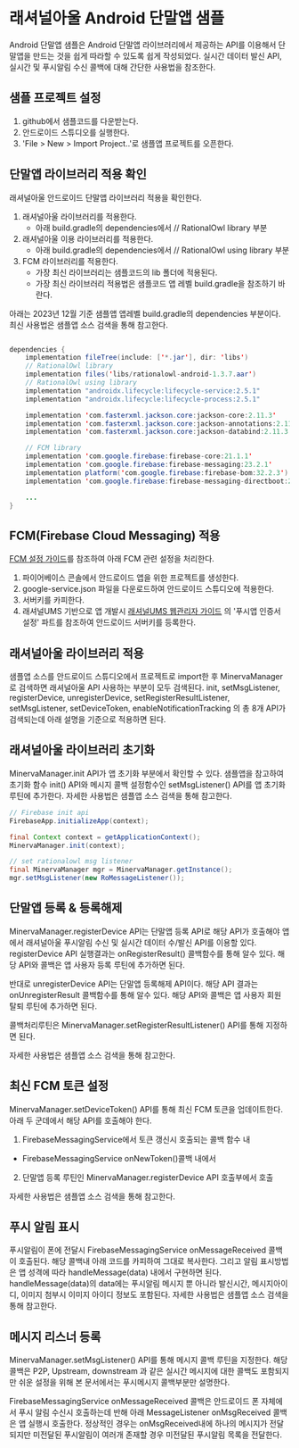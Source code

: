 # 래셔널아울 Android 단말앱 샘플
Android 단말앱 샘플은 Android 단말앱 라이브러리에서 제공하는 API를 이용해서 단말앱을 만드는 것을 쉽게 따라할 수 있도록 쉽게 작성되었다. 실시간 데이터 발신 API, 실시간 및 푸시알림 수신 콜백에 대해 간단한 사용법을 참조한다.

## 샘플 프로젝트 설정
1. github에서 샘플코드를 다운받는다.
2. 안드로이드 스튜디오를 실행한다.
3. 'File > New > Import Project..'로 샘플앱 프로젝트를 오픈한다.

## 단말앱 라이브러리 적용 확인

래셔널아울 안드로이드 단말앱 라이브러리 적용을 확인한다.

1. 래셔널아울 라이브러리를 적용한다.
    - 아래 build.gradle의 dependencies에서 // RationalOwl library 부분
2. 래셔널아울 이용 라이브러리를 적용한다.
    - 아래 build.gradle의 dependencies에서 // RationalOwl using library 부분   
3. FCM 라이브러리를 적용한다.
    - 가장 최신 라이브러리는 샘플코드의 lib 폴더에 적용된다.
    - 가장 최신 라이브러리 적용법은 샘플코드 앱 레벨 build.gradle을 참조하기 바란다.    


아래는 2023년 12월 기준 샘플앱 앱레벨 build.gradle의 dependencies 부분이다.
최신 사용법은 샘플앱 소스 검색을 통해 참고한다.


```java

dependencies {
    implementation fileTree(include: ['*.jar'], dir: 'libs')
    // RationalOwl library
    implementation files('libs/rationalowl-android-1.3.7.aar')
    // RationalOwl using library
    implementation "androidx.lifecycle:lifecycle-service:2.5.1"
    implementation "androidx.lifecycle:lifecycle-process:2.5.1"

    implementation 'com.fasterxml.jackson.core:jackson-core:2.11.3'
    implementation 'com.fasterxml.jackson.core:jackson-annotations:2.11.3'
    implementation 'com.fasterxml.jackson.core:jackson-databind:2.11.3'

    // FCM library
    implementation 'com.google.firebase:firebase-core:21.1.1'
    implementation 'com.google.firebase:firebase-messaging:23.2.1'
    implementation platform('com.google.firebase:firebase-bom:32.2.3')
    implementation 'com.google.firebase:firebase-messaging-directboot:23.2.1'

    ...
}
```


## FCM(Firebase Cloud Messaging) 적용



[FCM 설정 가이드](https://github.com/RationalOwl/rationalowl-guide/tree/master/device-app/fcm-setting)를 참조하여 아래 FCM 관련 설정을 처리한다.
1) 파이어베이스 콘솔에서 안드로이드 앱을 위한 프로젝트를 생성한다.
2) google-service.json 파일을 다운로드하여 안드로이드 스튜디오에 적용한다. 
3) 서버키를 카피한다.
4) 래셔널UMS 기반으로 앱 개발시 [래셔널UMS 웹관리자 가이드](https://github.com/RationalOwl/ums/tree/main/web_admin) 의 '푸시앱 인증서 설정' 파트를 참조하여 안드로이드 서버키를 등록한다.



## 래셔널아울 라이브러리 적용
샘플앱 소스를 안드로이드 스튜디오에서 프로젝트로 import한 후 MinervaManager로 검색하면 래셔널아울 API 사용하는 부분이 모두 검색된다. init, setMsgListener, registerDevice, unregisterDevice, setRegisterResultListener, setMsgListener, setDeviceToken, enableNotificationTracking 의 총 8개 API가 검색되는데 아래 설명을 기준으로 적용하면 된다.


## 래셔널아울 라이브러리 초기화

 MinervaManager.init API가 앱 초기화 부분에서 확인할 수 있다. 샘플앱을 참고하여 초기화 함수 init() API와 메시지 콜백 설정함수인 setMsgListener() API를 앱 초기화 루틴에 추가한다.
 자세한 사용법은 샘플앱 소스 검색을 통해 참고한다. 


```java
// Firebase init api
FirebaseApp.initializeApp(context);

final Context context = getApplicationContext();
MinervaManager.init(context);

// set rationalowl msg listener
final MinervaManager mgr = MinervaManager.getInstance();
mgr.setMsgListener(new RoMessageListener());

```

## 단말앱 등록 & 등록해제

MinervaManager.registerDevice API는 단말앱 등록 API로 해당 API가 호출해야 앱에서 래셔널아울 푸시알림 수신 및 실시간 데이터 수/발신 API를 이용할 있다. registerDevice API 실행결과는 onRegisterResult() 콜백함수를 통해 알수 있다. 해당 API와 콜백은 앱 사용자 등록 루틴에 추가하면 된다. 

반대로 unregisterDevice API는 단말앱 등록해제 API이다. 해당 API 결과는 onUnregisterResult 콜백함수를 통해 알수 있다. 해당 API와 콜백은 앱 사용자 회원 탈퇴 루틴에 추가하면 된다. 

콜백처리루틴은 MinervaManager.setRegisterResultListener() API를 통해 지정하면 된다.

자세한 사용법은 샘플앱 소스 검색을 통해 참고한다. 



## 최신 FCM 토큰 설정

MinervaManager.setDeviceToken() API를 통해 최신 FCM 토큰을 업데이트한다. 아래 두 군데에서 해당 API를 호출해야 한다.

1. FirebaseMessagingService에서 토큰 갱신시 호출되는 콜백 함수 내
  - FirebaseMessagingService onNewToken()콜백 내에서

2. 단말앱 등록 루틴인 MinervaManager.registerDevice API 호출부에서 호출

자세한 사용법은 샘플앱 소스 검색을 통해 참고한다.

## 푸시 알림 표시

푸시알림이 폰에 전달시 FirebaseMessagingService onMessageReceived 콜백이 호출된다. 해당 콜백내 아래 코드를 카피하여 그대로 복사한다. 그리고 알림 표시방법은 앱 성격에 따라 handleMessage(data) 내에서 구현하면 된다. 
handleMessage(data)의 data에는 푸시알림 메시지 뿐 아니라 발신시간, 메시지아이디, 이미지 첨부시 이미지 아이디 정보도 포함된다. 자세한 사용법은 샘플앱 소스 검색을 통해 참고한다.



## 메시지 리스너 등록

MinervaManager.setMsgListener() API를 통해 메시지 콜백 루틴을 지정한다. 해당 콜백은 P2P, Upstream, downstream 과 같은 실시간 메시지에 대한 콜백도 포함되지만 쉬운 설정을 위해 본 문서에서는 푸시메시지 콜백부분만 설명한다. 

FirebaseMessagingService onMessageReceived 콜백은 안드로이드 폰 자체에서 푸시 알림 수신시 호출하는데 반해 아래 MessageListener onMsgReceived 콜백은 앱 실행시 호출한다. 정상적인 경우는 onMsgReceived내에 하나의 메시지가 전달되지만 미전달된 푸시알림이 여러개 존재할 경우 미전달된 푸시알림 목록을 전달한다. 

